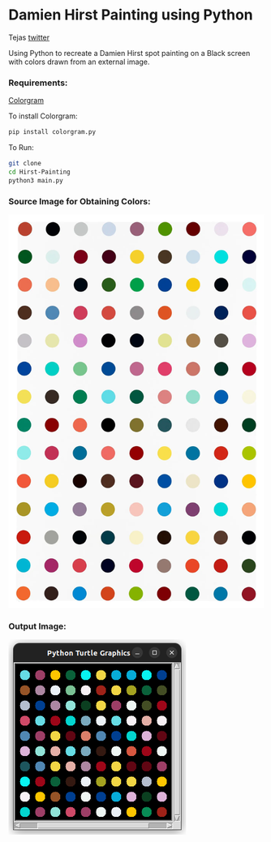 # Damien Hirst Painting using Python

Tejas [twitter](https://twitter.com/achte_te)

Using Python to recreate a Damien Hirst spot painting on a Black screen with colors drawn from an external image.

### Requirements:
[Colorgram](https://pypi.org/project/colorgram.py/)

To install Colorgram:

```sh
pip install colorgram.py
```

To Run:

```sh
git clone 
cd Hirst-Painting
python3 main.py
```

### Source Image for Obtaining Colors:

![image](images/painting.jpg)


### Output Image:

![image](images/hirst_painting.png)